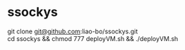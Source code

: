 # ssockys

git clone git@github.com:liao-bo/ssockys.git    
cd ssockys && chmod 777 deployVM.sh && ./deployVM.sh  
